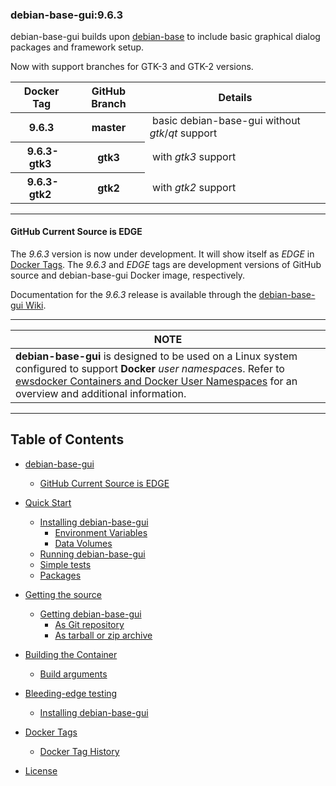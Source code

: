 ### debian-base-gui:9.6.3  

debian-base-gui builds upon [debian-base](https://github.com/ewsdocker/debian-base/wiki/debian-base) to include basic graphical dialog packages and framework setup.  

Now with support branches for GTK-3 and GTK-2 versions.

<table>  
 <thead>  
  <tr>  
   <th>Docker Tag</th>  
   <th>GitHub Branch</th>
   <th>Details</th>  
  </tr>  
 </thead>  
 <tbody>  
  <tr>  
   <th>&nbsp;9.6.3&nbsp;</th>  
   <th>&nbsp;master&nbsp;</th>
   <td>&nbsp;basic debian-base-gui without <i>gtk</i>/<i>qt</i> support&nbsp;</td>  
  </tr>  
  <tr>  
   <th>&nbsp;9.6.3-gtk3&nbsp;</th>  
   <th>&nbsp;gtk3&nbsp;</th>
   <td>&nbsp;with <i>gtk3</i> support&nbsp;</td>  
  </tr>  
  <tr>  
   <th>&nbsp;9.6.3-gtk2&nbsp;</th>  
   <th>&nbsp;gtk2&nbsp;</th>
   <td>&nbsp;with <i>gtk2</i> support&nbsp;</td>  
  </tr>  
 </tbody>  
</table>  
  
____  
#### GitHub Current Source is EDGE
The _9.6.3_ version is now under development. It will show itself as _EDGE_ in [Docker Tags](https://hub.docker.com/r/ewsdocker/debian-base-gui/tags/).  The _9.6.3_ and _EDGE_ tags are development versions of GitHub source and debian-base-gui Docker image, respectively.  

Documentation for the _9.6.3_ release is available through the [debian-base-gui Wiki](https://github.com/ewsdocker/debian-base-gui/wiki).  

____  
<table>
 <thead>
  <tr><th>NOTE</td=h></tr>
 </thead>
 <tbody>
  <tr><td><b>debian-base-gui</b> is designed to be used on a Linux system configured to support <b>Docker</b> <i>user namespace</i>s.  Refer to <a href="https://github.com/ewsdocker/ewsdocker.github.io/wiki/UserNS-Overview">ewsdocker Containers and Docker User Namespaces</a> for an overview and additional information.</td>
  </tr>
 </tbody>
</table>  


____

## Table of Contents

   * [debian-base-gui](https://github.com/ewsdocker/debian-base-gui/wiki/Home)
      * [GitHub Current Source is EDGE](https://github.com/ewsdocker/debian-base-gui/wiki/QuickStart#github-current-source-is-edge)  


   * [Quick Start](https://github.com/ewsdocker/debian-base-gui/wiki/QuickStart)
      * [Installing debian-base-gui](https://github.com/ewsdocker/debian-base-gui/wiki/QuickStart#installing-debian-base-gui)  
         * [Environment Variables](https://github.com/ewsdocker/debian-base-gui/wiki/QuickStart#environment-variables)  
         * [Data Volumes](https://github.com/ewsdocker/debian-base-gui/wiki/QuickStart#data-volumes)  
      * [Running debian-base-gui](https://github.com/ewsdocker/debian-base-gui/wiki/QuickStart#running-debian-base-gui)  
      * [Simple tests](https://github.com/ewsdocker/debian-base-gui/wiki/QuickStart#simple-tests)  
      * [Packages](https://github.com/ewsdocker/debian-base-gui/wiki/QuickStart#packages)  


   * [Getting the source](https://github.com/ewsdocker/debian-base-gui/wiki/Getting#getting)  
      * [Getting debian-base-gui](https://github.com/ewsdocker/debian-base-gui/wiki/Getting#getting-debian-base-gui)  
         * [As Git repository](https://github.com/ewsdocker/debian-base-gui/wiki/Getting#as-git-repository)  
         * [As tarball or zip archive](https://github.com/ewsdocker/debian-base-gui/wiki/Getting#as-tarball-or-zip-archive)  


   * [Building the Container](https://github.com/ewsdocker/debian-base-gui/wiki/Building#building-the-container)  
      * [Build arguments](https://github.com/ewsdocker/debian-base-gui/wiki/Building#build-arguments)  


   * [Bleeding-edge testing](https://github.com/ewsdocker/debian-base-gui/wiki/EdgeTesting#overview)  
      * [Installing debian-base-gui](https://github.com/ewsdocker/debian-base-gui/wiki/EdgeTesting#installing-debian-base-gui)  


   * [Docker Tags](https://github.com/ewsdocker/debian-base-gui/wiki/Docker-Tags)  
      * [Docker Tag History](https://github.com/ewsdocker/debian-base-gui/wiki/Docker-Tags#docker-tag-history)
   

   * [License](https://github.com/ewsdocker/debian-base-gui/wiki/LICENSE)

